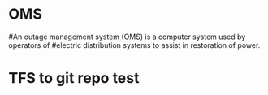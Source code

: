 # OMS

#An outage management system (OMS) is a computer system used by operators of 
#electric distribution systems to assist in restoration of power.

# TFS to git repo test